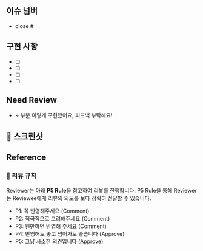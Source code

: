 ## 이슈 넘버

- close #
<!-- # 뒤에 이슈넘버를 써서 이슈를 닫아주세요 -->

## 구현 사항

<!-- 실제로 변경한 사항을 설명해주세요.-->

- [ ]
- [ ]
- [ ]
- [ ]

## Need Review

- ~ 부분 이렇게 구현했어요, 피드백 부탁해요!
<!-- 어떤 부분에 리뷰어가 집중해야 하는지 or 해당 PR에서 논의가 필요한 사항을 적어주세요. -->

## 📸 스크린샷

<!-- 팀원들이 이해하기 쉽도록 스크린샷을 첨부해주세요. -->

## Reference

<!-- 참고한 사이트가 있다면 링크를 공유해주세요. -->

### 📜 리뷰 규칙

Reviewer는 아래 **P5 Rule**을 참고하여 리뷰를 진행합니다.
P5 Rule을 통해 Reviewer는 Reviewee에게 리뷰의 의도를 보다 정확히 전달할 수 있습니다.

- P1: 꼭 반영해주세요 (Comment)
- P2: 적극적으로 고려해주세요 (Comment)
- P3: 웬만하면 반영해 주세요 (Comment)
- P4: 반영해도 좋고 넘어가도 좋습니다 (Approve)
- P5: 그냥 사소한 의견입니다 (Approve)
